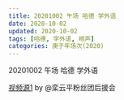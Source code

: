 ```yaml
---
title: 20201002 午场 哈德 学外语 
date: 2020-10-02
updated: 2020-10-02
tags: [哈德, 学外语, 相声]
categories: 庚子年场次(2020) 
---
```

20201002 午场 哈德 学外语 



[视频源1](https://weibo.com/6574451359/JnljPjyJ2) by @栾云平粉丝团后援会